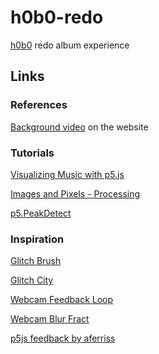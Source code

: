 # h0b0-redo
[h0b0](https://h0b0.me/) redo album experience

## Links
### References
[Background video](https://files.cargocollective.com/c597718/bbc_final_edit_lq.mov) on the website

### Tutorials
[Visualizing Music with p5.js](https://therewasaguy.github.io/p5-music-viz/)

[Images and Pixels - Processing](https://processing.org/tutorials/pixels/)

[p5.PeakDetect](https://p5js.org/reference/#/p5.PeakDetect)

### Inspiration
[Glitch Brush](https://www.openprocessing.org/sketch/736688)

[Glitch City](https://www.openprocessing.org/sketch/745534)

[Webcam Feedback Loop](https://glitch.com/~webcam-feedback-loop)

[Webcam Blur Fract](https://glitch.com/~webcam-blur-fract)

[p5js feedback by aferriss](https://editor.p5js.org/aferriss/sketches/ryK2RXZ7Q)
